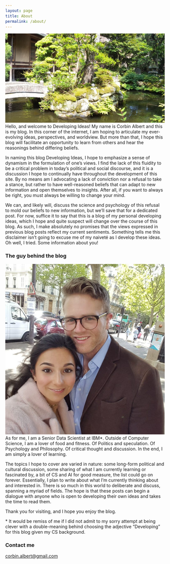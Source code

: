 ```yaml
---
layout: page
title: About
permalink: /about/
---
```

![Ryokan from my travels in Japan](/images/ryokan.jpg)
Hello, and welcome to Developing Ideas! My name is Corbin Albert and this is my blog. In this corner of the internet, I am hoping to articulate my ever-evolving ideas, perspectives, and worldview. But more than that, I hope this blog will facilitate an opportunity to learn from others and hear the reasonings behind differing beliefs.

In naming this blog Developing Ideas, I hope to emphasize a sense of dynamism in the formulation of one’s views. I find the lack of this fluidity to be a critical problem in today’s political and social discourse, and it is a discussion I hope to continually have throughout the development of this site. By no means am I advocating a lack of conviction nor a refusal to take a stance, but rather to have well-reasoned beliefs that can adapt to new information and open themselves to insights. After all, if you want to always be right, you must always be willing to change your mind.

We can, and likely will, discuss the science and psychology of this refusal to mold our beliefs to new information, but we’ll save that for a dedicated post. For now, suffice it to say that this is a blog of my personal developing ideas, which I hope and quite suspect will change over the course of this blog. As such, I make absolutely no promises that the views expressed in previous blog posts reflect my current sentiments. Something tells me this disclaimer isn’t going to excuse me of my naiveté as I develop these ideas. Oh well, I tried.
Some information about you!

### The guy behind the blog
![Image of me and my wife](/images/corbin_and_alex.jpg)
As for me, I am a Senior Data Scientist at IBM\*. Outside of Computer Science, I am a lover of food and fitness. Of Politics and speculation. Of Psychology and Philosophy. Of critical thought and discussion. In the end, I am simply a lover of learning.

The topics I hope to cover are varied in nature: some long-form political and cultural discussion, some sharing of what I am currently learning or fascinated by, a bit of CS and AI for good measure, the list could go on forever. Essentially, I plan to write about what I’m currently thinking about and interested in. There is so much in this world to deliberate and discuss, spanning a myriad of fields. The hope is that these posts can begin a dialogue with anyone who is open to developing their own ideas and takes the time to read them.

Thank you for visiting, and I hope you enjoy the blog.

\* It would be remiss of me if I did not admit to my sorry attempt at being clever with a double-meaning behind choosing the adjective “Developing” for this blog given my CS background.

### Contact me

[corbin.albert@gmail.com](mailto:corbin.albert@gmail.com)
